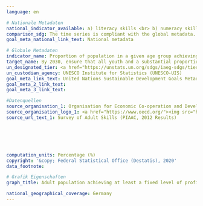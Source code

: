 ```yaml
---
language: en

# Nationale Metadaten
national_indicator_available: a) literacy skills <br> b) numeracy skills
comparison_sdg: The time series is compliant with the global metadata.
goal_meta_national_link_text: National metadata

# Globale Metadaten
indicator_name: Proportion of population in a given age group achieving at least a fixed level of proficiency in functional (a) literacy and (b) numeracy skills, by sex
target_name: By 2030, ensure that all youth and a substantial proportion of adults, both men and women, achieve literacy and numeracy
un_designated_tier: <a href="https://unstats.un.org/sdgs/iaeg-sdgs/tier-classification/" title="Click here for more information on the UN tier classification.">Tier II</a>
un_custodian_agency: UNESCO Institute for Statistics (UNESCO-UIS)
goal_meta_link_text: United Nations Sustainable Development Goals Metadata
goal_meta_2_link_text: 
goal_meta_3_link_text: 

#Datenquellen
source_organisation_1: Organisation for Economic Co-operation and Development (OECD)
source_organisation_logo_1: <a href="https://www.oecd.org/"><img src="https://g205sdgs.github.io/sdg-indicators/public/OrgImgEn/oecd.png" alt="Logo oecd" style="height:60px; width:148px" /></a>
source_url_text_1: Survey of Adult Skills (PIAAC, 2012 Results)






computation_units: Percentage (%)
copyright: '&copy; Federal Statistical Office (Destatis), 2020'
data_footnote: 

# Grafik Eigenschaften
graph_title: Adult population achieving at least a fixed level of proficiency in functional literacy and numeracy skills

national_geographical_coverage: Germany
---
```


